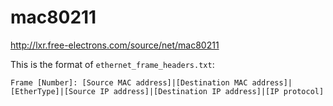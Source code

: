 # mac80211
http://lxr.free-electrons.com/source/net/mac80211

This is the format of `ethernet_frame_headers.txt`:

```
Frame [Number]: [Source MAC address]|[Destination MAC address]|[EtherType]|[Source IP address]|[Destination IP address]|[IP protocol]
```